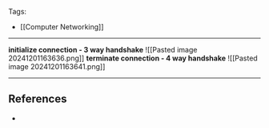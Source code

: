 Tags:
- [[Computer Networking]]
---
**initialize connection - 3 way handshake**
![[Pasted image 20241201163636.png]]
**terminate connection - 4 way handshake**
![[Pasted image 20241201163641.png]]

---
## References
- 